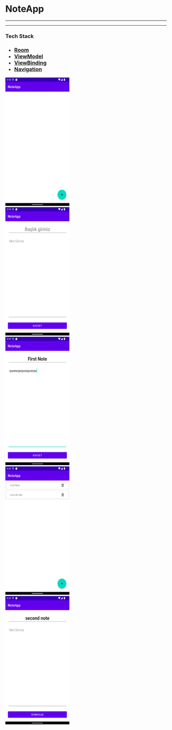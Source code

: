 # NoteApp
<hr>
<hr>
<h3>Tech Stack<h3>
<ul>
  
  <li><a href="https://developer.android.com/jetpack/androidx/releases/room" target="_blank">Room</a></li>

  <li><a href="https://developer.android.com/topic/libraries/architecture/viewmodel" target="_blank">ViewModel</a></li>
  
  <li><a href="https://developer.android.com/topic/libraries/view-binding" target="_blank">ViewBinding</a></li>
  
  <li><a href="https://developer.android.com/guide/navigation" target="_blank">Navigation</a></li>
  
 </ul>

<img src="images/1.png" width="200" height="400">
<br>
<img src="images/2.png" width="200" height="400">
<br>
<img src="images/3.png" width="200" height="400">
<br>
<img src="images/4.png" width="200" height="400">
<br>
<img src="images/5.png" width="200" height="400">
  
